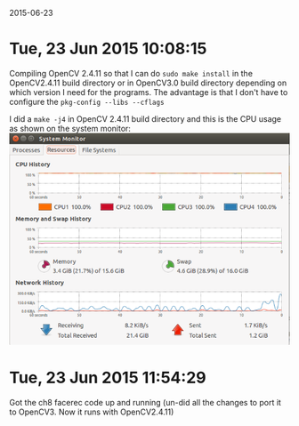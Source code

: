 2015-06-23

Tue, 23 Jun 2015 10:08:15
=============================
Compiling OpenCV 2.4.11 so that I can do `sudo make install` in the OpenCV2.4.11 build directory or in OpenCV3.0 build directory depending on which version I need for the programs. The advantage is that I don't have to configure the `pkg-config --libs --cflags`

I did a `make -j4` in OpenCV 2.4.11 build directory and this is the CPU usage as shown on the system monitor:
![CPU usage for make j4 OpenCV](rsc/images/SystemMonitor.png)

Tue, 23 Jun 2015 11:54:29
=========================
Got the ch8 facerec code up and running (un-did all the changes to port it to OpenCV3. Now it runs with OpenCV2.4.11)
